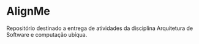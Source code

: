 # AlignMe
Repositório destinado a entrega de atividades da disciplina Arquitetura de Software e computação ubíqua. 
